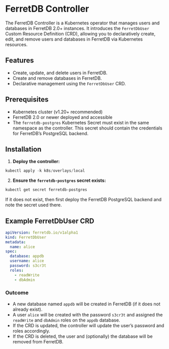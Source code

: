 # FerretDB Controller

The FerretDB Controller is a Kubernetes operator that manages users and databases in FerretDB 2.0+ instances. It introduces the `FerretDbUser` Custom Resource Definition (CRD), allowing you to declaratively create, edit, and remove users and databases in FerretDB via Kubernetes resources.

## Features

- Create, update, and delete users in FerretDB.
- Create and remove databases in FerretDB.
- Declarative management using the `FerretDbUser` CRD.

## Prerequisites

- Kubernetes cluster (v1.20+ recommended)
- FerretDB 2.0 or newer deployed and accessible
- The `ferretdb-postgres` Kubernetes Secret must exist in the same namespace as the controller. This secret should contain the credentials for FerretDB’s PostgreSQL backend.

## Installation

1. **Deploy the controller:**

```powershell
kubectl apply -k k8s/overlays/local
```

2. **Ensure the `ferretdb-postgres` secret exists:**

```powershell
kubectl get secret ferretdb-postgres
```

If it does not exist, then first deploy the FerretDB PostgreSQL backend and note the secret used there.

## Example FerretDbUser CRD

```yaml
apiVersion: ferretdb.io/v1alpha1
kind: FerretDbUser
metadata:
  name: alice
spec:
  database: appdb
  username: alice
  password: s3cr3t
  roles:
    - readWrite
    - dbAdmin
```

### Outcome

- A new database named `appdb` will be created in FerretDB (if it does not already exist).
- A user `alice` will be created with the password `s3cr3t` and assigned the `readWrite` and `dbAdmin` roles on the `appdb` database.
- If the CRD is updated, the controller will update the user’s password and roles accordingly.
- If the CRD is deleted, the user and (optionally) the database will be removed from FerretDB.
